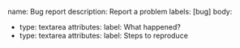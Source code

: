 name: Bug report
description: Report a problem
labels: [bug]
body:
  - type: textarea
    attributes:
      label: What happened?
  - type: textarea
    attributes:
      label: Steps to reproduce
